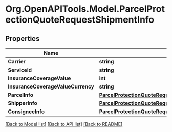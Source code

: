 
# Org.OpenAPITools.Model.ParcelProtectionQuoteRequestShipmentInfo

## Properties

Name | Type | Description | Notes
------------ | ------------- | ------------- | -------------
**Carrier** | **string** |  | 
**ServiceId** | **string** |  | 
**InsuranceCoverageValue** | **int** |  | 
**InsuranceCoverageValueCurrency** | **string** |  | 
**ParcelInfo** | [**ParcelProtectionQuoteRequestShipmentInfoParcelInfo**](ParcelProtectionQuoteRequestShipmentInfoParcelInfo.md) |  | 
**ShipperInfo** | [**ParcelProtectionQuoteRequestShipmentInfoShipperInfo**](ParcelProtectionQuoteRequestShipmentInfoShipperInfo.md) |  | 
**ConsigneeInfo** | [**ParcelProtectionQuoteRequestShipmentInfoConsigneeInfo**](ParcelProtectionQuoteRequestShipmentInfoConsigneeInfo.md) |  | 

[[Back to Model list]](../README.md#documentation-for-models)
[[Back to API list]](../README.md#documentation-for-api-endpoints)
[[Back to README]](../README.md)

